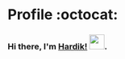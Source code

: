 # Profile  :octocat:
### Hi there, I'm [Hardik!]() <img src="https://raw.githubusercontent.com/vatsa287/vatsa287/master/assets/Hi.gif?raw=true" width="30px">. 

